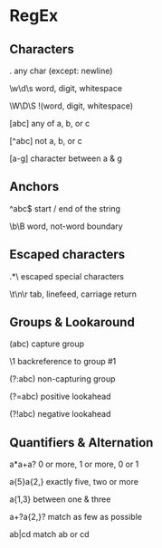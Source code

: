 # RegEx

## Characters

.	any char (except: newline)

\w\d\s	word, digit, whitespace

\W\D\S	!(word, digit, whitespace)

[abc]	any of a, b, or c

[^abc]	not a, b, or c

[a-g]	character between a & g


## Anchors

^abc$	start / end of the string

\b\B	word, not-word boundary


## Escaped characters

\.\*\\	escaped special characters

\t\n\r	tab, linefeed, carriage return


## Groups & Lookaround

(abc)	capture group

\1	backreference to group #1

(?:abc)	non-capturing group

(?=abc)	positive lookahead

(?!abc)	negative lookahead

## Quantifiers & Alternation

a*a+a?	0 or more, 1 or more, 0 or 1

a{5}a{2,}	exactly five, two or more

a{1,3}	between one & three

a+?a{2,}?	match as few as possible

ab|cd	match ab or cd